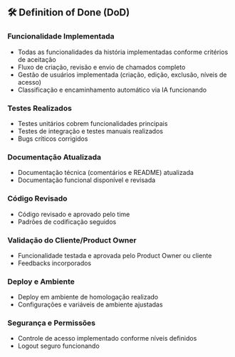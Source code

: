 ## 🛠️ Definition of Done (DoD)

### Funcionalidade Implementada
- Todas as funcionalidades da história implementadas conforme critérios de aceitação
- Fluxo de criação, revisão e envio de chamados completo
- Gestão de usuários implementada (criação, edição, exclusão, níveis de acesso)
- Classificação e encaminhamento automático via IA funcionando

### Testes Realizados
- Testes unitários cobrem funcionalidades principais
- Testes de integração e testes manuais realizados
- Bugs críticos corrigidos

### Documentação Atualizada
- Documentação técnica (comentários e README) atualizada
- Documentação funcional disponível e revisada

### Código Revisado
- Código revisado e aprovado pelo time
- Padrões de codificação seguidos

### Validação do Cliente/Product Owner
- Funcionalidade testada e aprovada pelo Product Owner ou cliente
- Feedbacks incorporados

### Deploy e Ambiente
- Deploy em ambiente de homologação realizado
- Configurações e variáveis de ambiente ajustadas

### Segurança e Permissões
- Controle de acesso implementado conforme níveis definidos
- Logout seguro funcionando
